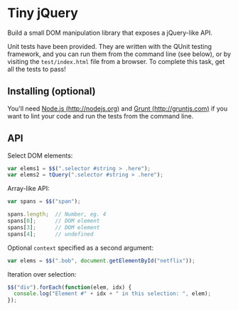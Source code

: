 # Tiny jQuery

Build a small DOM manipulation library that exposes a jQuery-like API.

Unit tests have been provided. They are written with the QUnit testing
framework, and you can run them from the command line (see below), or by
visiting the `test/index.html` file from a browser. To complete this task,
get all the tests to pass!

## Installing (optional)

You'll need [Node.js (http://nodejs.org)](http://nodejs.org) and [Grunt
(http://gruntjs.com)](http://gruntjs.com) if you want to lint your code and run
the tests from the command line.

## API

Select DOM elements:

```javascript
var elems1 = $$(".selector #string > .here");
var elems2 = tQuery(".selector #string > .here");
```

Array-like API:

```javascript
var spans = $$("span");

spans.length;  // Number, eg. 4
spans[0];      // DOM element
spans[3];      // DOM element
spans[4];      // undefined
```

Optional `context` specified as a second argument:

```javascript
var elems = $$(".bob", document.getElementById("netflix"));
```

Iteration over selection:

```javascript
$$("div").forEach(function(elem, idx) {
  console.log("Element #" + idx + " in this selection: ", elem);
});
```
